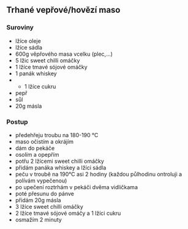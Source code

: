 ## Trhané vepřové/hovězí maso

### Suroviny
- lžíce oleje
- lžíce sádla
- 600g věpřového masa vcelku (plec,...)
- 5 lžic sweet chilli omáčky 
-  1 lžíce tmavé sójové omáčky
-  1 panák whiskey
-  - 1 lžíce cukru
-  pepř
-  sůl
-  20g másla

### Postup
- předehřeju troubu na 180-190 °C
- maso očistím a okrájím
- dám do pekáče
- osolím a opepřím 
- potřu 2 lžícemi sweet chilli omáčky
- přidám panáka whiskey a lžíci sádla
- peču v troubě na 190°C asi 2 hodiny (každou půlhodinu ontroluji a polívám vypečenou)
- po upečení roztrhám v pekáči dvěma vidličkama
- poté přesunu do pánve
- přidám 20g másla
- 3 lžíce sweet chilli omáčky
- 2 lžíce tmavé sójové omáčy a 1 lžíci cukru
- osmažím 2 minuty 


